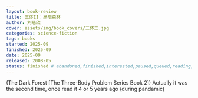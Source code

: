 ```yaml
---
layout: book-review
title: 三体II：黑暗森林
author: 刘慈欣
cover: assets/img/book_covers/三体二.jpg
categories: science-fiction
tags: books
started: 2025-09
finished: 2025-09
date: 2025-09
released: 2008-05
status: finished # abandoned,finished,interested,paused,queued,reading,reread
---
```


(The Dark Forest [The Three-Body Problem Series Book 2])
Actually it was the second time, once read it 4 or 5 years ago (during pandamic)
